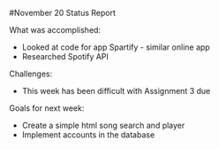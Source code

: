 #November 20 Status Report

What was accomplished:
- Looked at code for app Spartify - similar online app
- Researched Spotify API

Challenges: 
- This week has been difficult with Assignment 3 due

Goals for next week:
- Create a simple html song search and player
- Implement accounts in the database